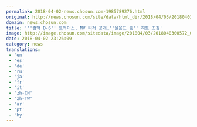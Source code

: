 ```yaml
---
permalink: 2018-04-02-news.chosun.com-1985789276.html
original: http://news.chosun.com/site/data/html_dir/2018/04/03/2018040300590.html
domain: news.chosun.com
title: '''컴백 D-6'' 트와이스, MV 티저 공개…''물음표 춤'' 히트 조짐'
image: http://image.chosun.com/sitedata/image/201804/03/2018040300572_0.jpg
date: 2018-04-02 23:26:09
category: news
translations: 
 - 'en'
 - 'es'
 - 'de'
 - 'ru'
 - 'ja'
 - 'fr'
 - 'it'
 - 'zh-CN'
 - 'zh-TW'
 - 'ar'
 - 'pt'
 - 'hy'
---
```



